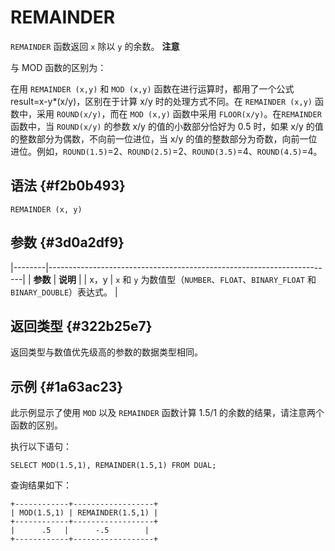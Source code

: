 REMAINDER 
==============================



`REMAINDER` 函数返回 `x` 除以 `y` 的余数。
**注意**



与 MOD 函数的区别为：

在用 `REMAINDER (x,y)` 和 `MOD (x,y)` 函数在进行运算时，都用了一个公式 result=x-y\*(x/y)，区别在于计算 x/y 时的处理方式不同。在 `REMAINDER (x,y)` 函数中，采用 `ROUND(x/y)`，而在 `MOD (x,y)` 函数中采用 `FLOOR(x/y)`。在`REMAINDER` 函数中，当 `ROUND(x/y)` 的参数 x/y 的值的小数部分恰好为 0.5 时，如果 x/y 的值的整数部分为偶数，不向前一位进位，当 x/y 的值的整数部分为奇数，向前一位进位。例如，`ROUND(1.5)`=2、`ROUND(2.5)`=2、`ROUND(3.5)`=4、`ROUND(4.5)`=4。

语法 {#f2b0b493}
--------------

    REMAINDER (x, y)



参数 {#3d0a2df9}
--------------



|--------|-----------------------------------------------------------------------|
| **参数** | **说明**                                                                |
| x，y    | `x` 和 `y` 为数值型（`NUMBER`、`FLOAT`、`BINARY_FLOAT` 和 `BINARY_DOUBLE`）表达式。 |



返回类型 {#322b25e7}
----------------

返回类型与数值优先级高的参数的数据类型相同。

示例 {#1a63ac23}
--------------

此示例显示了使用 `MOD` 以及 `REMAINDER` 函数计算 1.5/1 的余数的结果，请注意两个函数的区别。

执行以下语句：

    SELECT MOD(1.5,1), REMAINDER(1.5,1) FROM DUAL;



查询结果如下：

    +------------+------------------+
    | MOD(1.5,1) | REMAINDER(1.5,1) |
    +------------+------------------+
    |      .5   |      -.5        |
    +------------+------------------+


